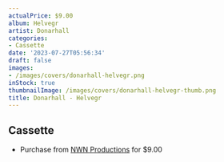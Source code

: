 ```yaml
---
actualPrice: $9.00
album: Helvegr
artist: Donarhall
categories:
- Cassette
date: '2023-07-27T05:56:34'
draft: false
images:
- /images/covers/donarhall-helvegr.png
inStock: true
thumbnailImage: /images/covers/donarhall-helvegr-thumb.png
title: Donarhall - Helvegr
---
```


## Cassette
* Purchase from [NWN Productions](http://shop.nwnprod.com/index.php?route=product/product&path=73&product_id=11325&sort=pd.name&order=ASC) for $9.00
